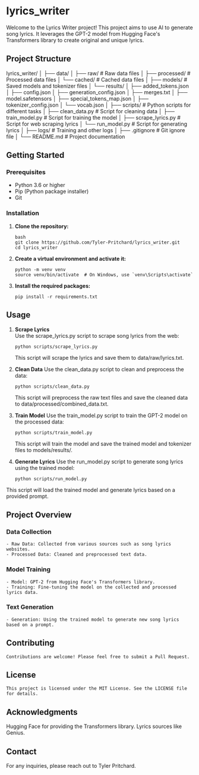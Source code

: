 # lyrics_writer

Welcome to the Lyrics Writer project! This project aims to use AI to generate song lyrics. It leverages the GPT-2 model from Hugging Face's Transformers library to create original and unique lyrics.

## Project Structure
lyrics_writer/
│
├── data/
│ ├── raw/ # Raw data files
│ ├── processed/ # Processed data files
│ └── cached/ # Cached data files
│
├── models/ # Saved models and tokenizer files
│ └── results/
│ ├── added_tokens.json
│ ├── config.json
│ ├── generation_config.json
│ ├── merges.txt
│ ├── model.safetensors
│ ├── special_tokens_map.json
│ ├── tokenizer_config.json
│ └── vocab.json
│
├── scripts/ # Python scripts for different tasks
│ ├── clean_data.py # Script for cleaning data
│ ├── train_model.py # Script for training the model
│ ├── scrape_lyrics.py # Script for web scraping lyrics
│ └── run_model.py # Script for generating lyrics
│
├── logs/ # Training and other logs
│
├── .gitignore # Git ignore file
│
└── README.md # Project documentation



## Getting Started

### Prerequisites

- Python 3.6 or higher
- Pip (Python package installer)
- Git

### Installation

1. **Clone the repository:**

   ```
   bash
   git clone https://github.com/Tyler-Pritchard/lyrics_writer.git
   cd lyrics_writer
   ```

2. **Create a virtual environment and activate it:**
    ```
    python -m venv venv
    source venv/bin/activate  # On Windows, use `venv\Scripts\activate`
    ```
3. **Install the required packages:**
    ```
    pip install -r requirements.txt
    ```

## Usage
1. **Scrape Lyrics**    
    Use the scrape_lyrics.py script to scrape song lyrics from the web:
    ```
    python scripts/scrape_lyrics.py
    ```
    This script will scrape the lyrics and save them to data/raw/lyrics.txt.

2. **Clean Data**
    Use the clean_data.py script to clean and preprocess the data:
    ```
    python scripts/clean_data.py
    ```
    This script will preprocess the raw text files and save the cleaned data to data/processed/combined_data.txt.

3. **Train Model**
    Use the train_model.py script to train the GPT-2 model on the processed data:
    ```
    python scripts/train_model.py
    ```
    This script will train the model and save the trained model and tokenizer files to models/results/.

4. **Generate Lyrics**
    Use the run_model.py script to generate song lyrics using the trained model:
    ```
    python scripts/run_model.py
    ```
This script will load the trained model and generate lyrics based on a provided prompt.

## Project Overview

### Data Collection
    - Raw Data: Collected from various sources such as song lyrics websites.
    - Processed Data: Cleaned and preprocessed text data.
  
### Model Training
    - Model: GPT-2 from Hugging Face's Transformers library.
    - Training: Fine-tuning the model on the collected and processed lyrics data.
  
### Text Generation
    - Generation: Using the trained model to generate new song lyrics based on a prompt.

## Contributing
    Contributions are welcome! Please feel free to submit a Pull Request.

## License
    This project is licensed under the MIT License. See the LICENSE file for details.

## Acknowledgments
Hugging Face for providing the Transformers library.
Lyrics sources like Genius.

## Contact
For any inquiries, please reach out to Tyler Pritchard.